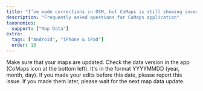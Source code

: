 ```yaml
---
title: "I’ve made corrections in OSM, but CoMaps is still showing incorrect information/routes."
description: "Frequently asked questions for CoMaps application"
taxonomies:
  support: ["Map Data"]
extra:
  tags: ["Android", "iPhone & iPad"]
  order: 10
---
```


Make sure that your maps are updated. Check the data version in the app (CoMaps icon at the bottom left). It's in the format YYYYMMDD (year, month, day). If you made your edits before this date, please report this issue. If you made them later, please wait for the next map data update.
